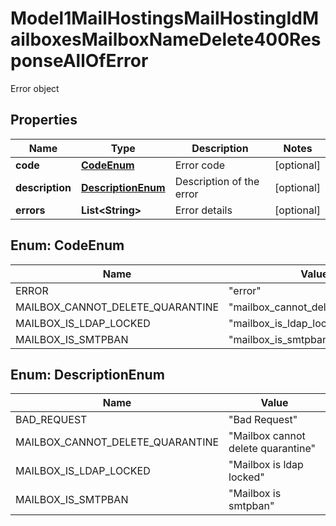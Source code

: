 

# Model1MailHostingsMailHostingIdMailboxesMailboxNameDelete400ResponseAllOfError

Error object

## Properties

| Name | Type | Description | Notes |
|------------ | ------------- | ------------- | -------------|
|**code** | [**CodeEnum**](#CodeEnum) | Error code |  [optional] |
|**description** | [**DescriptionEnum**](#DescriptionEnum) | Description of the error |  [optional] |
|**errors** | **List&lt;String&gt;** | Error details |  [optional] |



## Enum: CodeEnum

| Name | Value |
|---- | -----|
| ERROR | &quot;error&quot; |
| MAILBOX_CANNOT_DELETE_QUARANTINE | &quot;mailbox_cannot_delete_quarantine&quot; |
| MAILBOX_IS_LDAP_LOCKED | &quot;mailbox_is_ldap_locked&quot; |
| MAILBOX_IS_SMTPBAN | &quot;mailbox_is_smtpban&quot; |



## Enum: DescriptionEnum

| Name | Value |
|---- | -----|
| BAD_REQUEST | &quot;Bad Request&quot; |
| MAILBOX_CANNOT_DELETE_QUARANTINE | &quot;Mailbox cannot delete quarantine&quot; |
| MAILBOX_IS_LDAP_LOCKED | &quot;Mailbox is ldap locked&quot; |
| MAILBOX_IS_SMTPBAN | &quot;Mailbox is smtpban&quot; |



